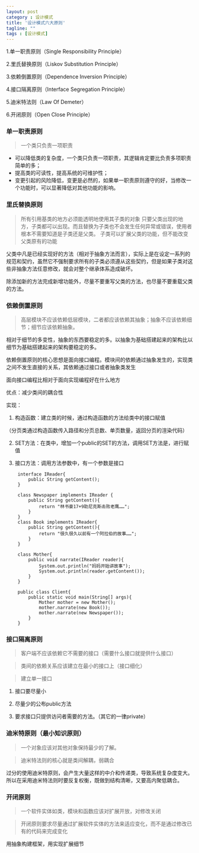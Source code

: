 ```yaml
---
layout: post
category : 设计模式
title: '设计模式六大原则'
tagline: ""
tags : [设计模式]
---
```


1.单一职责原则（Single Responsibility Principle）

2.里氏替换原则（Liskov Substitution Principle）

3.依赖倒置原则（Dependence Inversion Principle）

4.接口隔离原则（Interface Segregation Principle）

5.迪米特法则（Law Of Demeter）

6.开闭原则（Open Close Principle）

<!--break-->

### 单一职责原则

> 一个类只负责一项职责

- 可以降低类的复杂度，一个类只负责一项职责，其逻辑肯定要比负责多项职责简单的多；
- 提高类的可读性，提高系统的可维护性；
- 变更引起的风险降低，变更是必然的，如果单一职责原则遵守的好，当修改一个功能时，可以显著降低对其他功能的影响。

### 里氏替换原则

> 所有引用基类的地方必须能透明地使用其子类的对象
> 只要父类出现的地方，子类都可以出现。而且替换为子类也不会发生任何异常或错误，使用者根本不需要知道是子类还是父类。
> 子类可以扩展父类的功能，但不能改变父类原有的功能

父类中凡是已经实现好的方法（相对于抽象方法而言），实际上是在设定一系列的规范和契约，虽然它不强制要求所有的子类必须遵从这些契约，但是如果子类对这些非抽象方法任意修改，就会对整个继承体系造成破坏。

除添加新的方法完成新增功能外，尽量不要重写父类的方法，也尽量不要重载父类的方法。

### 依赖倒置原则

> 高层模块不应该依赖低层模块，二者都应该依赖其抽象；抽象不应该依赖细节；细节应该依赖抽象。

相对于细节的多变性，抽象的东西要稳定的多。以抽象为基础搭建起来的架构比以细节为基础搭建起来的架构要稳定的多。

依赖倒置原则的核心思想是面向接口编程。模块间的依赖通过抽象发生的，实现类之间不发生直接的关系，其依赖通过接口或者抽象类发生

面向接口编程比相对于面向实现编程好在什么地方

优点：减少类间的耦合性

实现：

1. 构造函数：建立类的时候，通过构造函数的方法给类中的接口赋值

（分页类通过构造函数传入路径和分页总数、单页数量，返回分页的渲染代码）

2. SET方法：在类中，增加一个public的SET的方法，调用SET方法是，进行赋值

3. 接口方法：调用方法参数中，有一个参数是接口


        interface IReader{  
            public String getContent();  
        }

        class Newspaper implements IReader {  
            public String getContent(){  
                return "林书豪17+9助尼克斯击败老鹰……";  
            }  
        }  
        class Book implements IReader{  
            public String getContent(){  
                return "很久很久以前有一个阿拉伯的故事……";  
            }  
        }  
          
        class Mother{  
            public void narrate(IReader reader){  
                System.out.println("妈妈开始讲故事");  
                System.out.println(reader.getContent());  
            }  
        }  
          
        public class Client{  
            public static void main(String[] args){  
                Mother mother = new Mother();  
                mother.narrate(new Book());  
                mother.narrate(new Newspaper());  
            }  
        } 


### 接口隔离原则

> 客户端不应该依赖它不需要的接口（需要什么接口就提供什么接口）

> 类间的依赖关系应该建立在最小的接口上（接口细化）

> 建立单一接口

1. 接口要尽量小

2. 尽量少的公布public方法

3. 要求接口只提供访问者需要的方法。（其它的一律private）

### 迪米特原则（最小知识原则）

> 一个对象应该对其他对象保持最少的了解。

> 迪米特法则的核心就是类间解耦，弱耦合

过分的使用迪米特原则，会产生大量这样的中介和传递类，导致系统复杂度变大。所以在采用迪米特法则时要反复权衡，既做到结构清晰，又要高内聚低耦合。

### 开闭原则

> 一个软件实体如类，模块和函数应该对扩展开放，对修改关闭

> 开闭原则要求尽量通过扩展软件实体的方法来适应变化，而不是通过修改已有的代码来完成变化

用抽象构建框架，用实现扩展细节